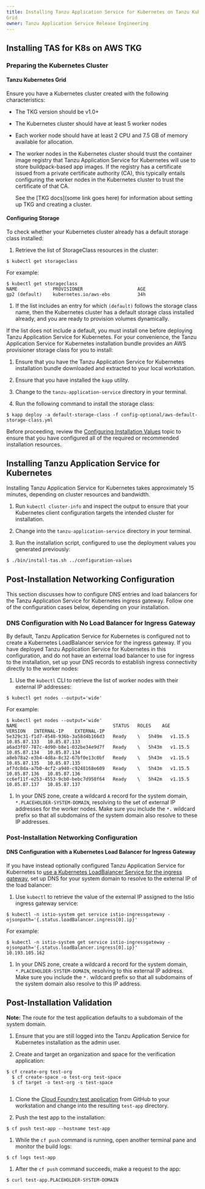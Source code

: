```yaml
---
title: Installing Tanzu Application Service for Kubernetes on Tanzu Kubernetes
Grid
owner: Tanzu Application Service Release Engineering
---
```

## Installing TAS for K8s on AWS TKG

### Preparing the Kubernetes Cluster

#### Tanzu Kubernetes Grid
Ensure you have a Kubernetes cluster created with the following characteristics:
- The TKG version should be v1.0+
- The Kubernetes cluster should have at least 5 worker nodes
- Each worker node should have at least 2 CPU and 7.5 GB of memory available for allocation.
- The worker nodes in the Kubernetes cluster should trust the container image
  registry that Tanzu Application Service for Kubernetes will use to store
  buildpack-based app images. If the registry has a certificate issued from a
  private certificate authority (CA), this typically entails configuring the
  worker nodes in the Kubernetes cluster to trust the certificate of that CA.

  See the [TKG docs](some link goes here) for information about setting up TKG
  and creating a cluster.

#### Configuring Storage

To check whether your Kubernetes cluster already has a default storage class installed:

1. Retrieve the list of StorageClass resources in the cluster:
  <pre><code>$ kubectl get storageclass</code></pre>
  For example:
  <pre><code>$ kubectl get storageclass
NAME             PROVISIONER                    AGE
gp2 (default)    kubernetes.io/aws-ebs          34h
</code></pre>

1. If the list includes an entry for which `(default)` follows the storage class name, then the Kubernetes cluster has a default storage class installed already, and you are ready to provision volumes dynamically.

If the list does not include a default, you must install one before deploying Tanzu Application Service for Kubernetes.
For your convenience, the Tanzu Application Service for Kubernetes installation bundle provides an AWS provisioner storage class for you to install:

1. Ensure that you have the Tanzu Application Service for Kubernetes installation bundle downloaded and extracted to your local workstation.

1. Ensure that you have installed the `kapp` utility.

1. Change to the `tanzu-application-service` directory in your terminal.

1. Run the following command to install the storage class:
  <pre><code>$ kapp deploy -a default-storage-class -f config-optional/aws-default-storage-class.yml</code></pre>

Before proceeding, review the [Configuring Installation Values](configuring-installation-values.html) topic to ensure that you have configured all of the required or recommended installation resources.


## <a id='install-tas-for-k8s'></a> Installing Tanzu Application Service for Kubernetes

<p class="note">
	Installing Tanzu Application Service for Kubernetes takes approximately 15 minutes, depending on cluster resources and bandwidth.
</p>

1. Run `kubectl cluster-info` and inspect the output to ensure that your Kubernetes client configuration targets the intended cluster for installation.

1. Change into the `tanzu-application-service` directory in your terminal.

1. Run the installation script, configured to use the deployment values you generated previously:

```bash
$ ./bin/install-tas.sh ../configuration-values
```


## <a id='post-installation-networking-configuration'></a> Post-Installation Networking Configuration

This section discusses how to configure DNS entries and load balancers for the Tanzu Application Service for Kubernetes ingress gateway. Follow one of the configuration cases below, depending on your installation.


### DNS Configuration with No Load Balancer for Ingress Gateway

By default, Tanzu Application Service for Kubernetes is configured not to create a Kubernetes LoadBalancer service for the ingress gateway.
If you have deployed Tanzu Application Service for Kubernetes in this configuration, and do not have an external load balancer to use for ingress to the installation, set up your DNS records to establish ingress connectivity directly to the worker nodes:

1. Use the `kubectl` CLI to retrieve the list of worker nodes with their external IP addresses:
  <pre><code>$ kubectl get nodes --output='wide'</code></pre>
  For example:
  <pre><code>$ kubectl get nodes --output='wide'
NAME                                   STATUS   ROLES    AGE     VERSION   INTERNAL-IP    EXTERNAL-IP
5e329c31-f1d7-4548-936b-3a58d4b166d3   Ready    \<none>   5h49m   v1.15.5   10.85.87.133   10.85.87.133
a6ad3f07-787c-4d90-b8e1-032be34e9d7f   Ready    \<none>   5h43m   v1.15.5   10.85.87.134   10.85.87.134
a8eb78a2-e3b4-4d8a-8c32-67bf0e13c0bf   Ready    \<none>   5h43m   v1.15.5   10.85.87.135   10.85.87.135
af7dc8da-a7b0-4cf2-a940-c9248168e609   Ready    \<none>   5h43m   v1.15.5   10.85.87.136   10.85.87.136
cc6ef11f-e253-4553-9cb0-bebc7d958f64   Ready    \<none>   5h42m   v1.15.5   10.85.87.137   10.85.87.137
</code></pre>

1. In your DNS zone, create a wildcard `A` record for the system domain, `*.PLACEHOLDER-SYSTEM-DOMAIN`, resolving to the set of external IP addresses for the worker nodes.
Make sure you include the `*.` wildcard prefix so that all subdomains of the system domain also resolve to these IP addresses.






### Post-Installation Networking Configuration

#### DNS Configuration with a Kubernetes Load Balancer for Ingress Gateway

If you have instead optionally configured Tanzu Application Service for Kubernetes to [use a Kubernetes LoadBalancer Service for the ingress gateway](#adjust-installation-resources-networking), set up DNS for your system domain to resolve to the external IP of the load balancer:

1. Use `kubectl` to retrieve the value of the external IP assigned to the Istio ingress gateway service:
  <pre><code>$ kubectl -n istio-system get service istio-ingressgateway -ojsonpath='{.status.loadBalancer.ingress[0].ip}'</code></pre>
  For example:
  <pre><code>$ kubectl -n istio-system get service istio-ingressgateway -ojsonpath='{.status.loadBalancer.ingress[0].ip}'
10.193.105.162
</code></pre>

1. In your DNS zone, create a wildcard `A` record for the system domain, `*.PLACEHOLDER-SYSTEM-DOMAIN`, resolving to this external IP address.
Make sure you include the `*.` wildcard prefix so that all subdomains of the system domain also resolve to this IP address.

## <a id='post-installation-configuration'></a> Post-Installation Validation


<p class="note">
  <strong>Note:</strong> The route for the test application defaults to a subdomain of the system domain.
</p>

1. Ensure that you are still logged into the Tanzu Application Service for Kubernetes installation as the admin user.

1. Create and target an organization and space for the verification application:
  <pre><code>$ cf create-org test-org
  $ cf create-space -o test-org test-space
  $ cf target -o test-org -s test-space
  </code></pre>

1. Clone the [Cloud Foundry test application](https://github.com/cloudfoundry-samples/test-app) from GitHub to your workstation and change into the resulting `test-app` directory.

1. Push the test app to the installation:
  <pre><code>$ cf push test-app --hostname test-app</code></pre>

1. While the `cf push` command is running, open another terminal pane and monitor the build logs:
  <pre><code>$ cf logs test-app</code></pre>

1. After the `cf push` command succeeds, make a request to the app:
  <pre><code>$ curl test-app.PLACEHOLDER-SYSTEM-DOMAIN</code></pre>
